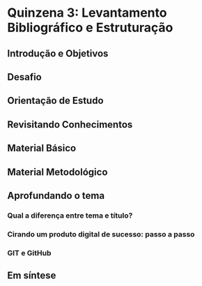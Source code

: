 # Quinzena 3: Levantamento Bibliográfico e Estruturação

## Introdução e Objetivos
## Desafio
## Orientação de Estudo
## Revisitando Conhecimentos
## Material Básico
## Material Metodológico
## Aprofundando o tema
### Qual a diferença entre tema e título?
### Cirando um produto digital de sucesso: passo a passo
### GIT e GitHub
## Em síntese